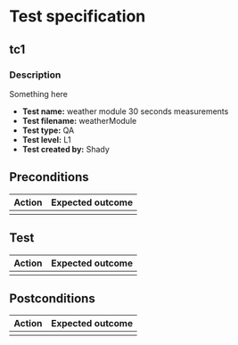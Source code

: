 # Test specification

## tc1

### Description

Something here

- **Test name:** weather module 30 seconds measurements
- **Test filename:** weatherModule
- **Test type:** QA
- **Test level:** L1
- **Test created by:** Shady


## Preconditions

| **Action**   | **Expected outcome**       |
|:-------------|:---------------------------|
|              |                            |


## Test

| **Action**         | **Expected outcome** |
|:-------------------|:---------------------|
|                    |                      |


## Postconditions

| **Action** | **Expected outcome** |
|:-----------|:---------------------|
|            |                      |
